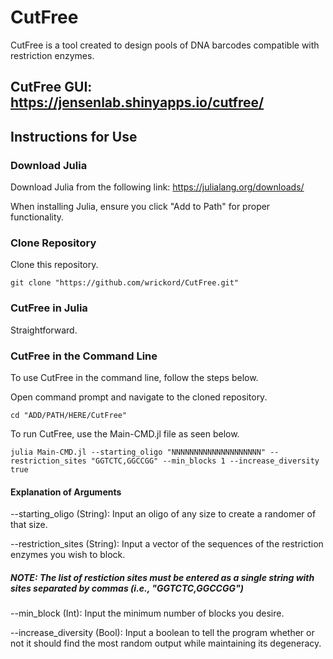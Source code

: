 # CutFree

CutFree is a tool created to design pools of DNA barcodes compatible with restriction enzymes.

## CutFree GUI: https://jensenlab.shinyapps.io/cutfree/

## Instructions for Use

### Download Julia
Download Julia from the following link: https://julialang.org/downloads/

When installing Julia, ensure you click "Add to Path" for proper functionality.

### Clone Repository
Clone this repository.

```
git clone "https://github.com/wrickord/CutFree.git"
```

### CutFree in Julia
Straightforward.

### CutFree in the Command Line
To use CutFree in the command line, follow the steps below.

Open command prompt and navigate to the cloned repository.
```
cd "ADD/PATH/HERE/CutFree"
```

To run CutFree, use the Main-CMD.jl file as seen below.
```
julia Main-CMD.jl --starting_oligo "NNNNNNNNNNNNNNNNNNNN" --restriction_sites "GGTCTC,GGCCGG" --min_blocks 1 --increase_diversity true
```

#### Explanation of Arguments
--starting_oligo (String): Input an oligo of any size to create a randomer of that size.

--restriction_sites (String): Input a vector of the sequences of the restriction enzymes you wish to block.
##### NOTE: The list of restiction sites must be entered as a single string with sites separated by commas (i.e., "GGTCTC,GGCCGG")

--min_block (Int): Input the minimum number of blocks you desire.

--increase_diversity (Bool): Input a boolean to tell the program whether or not it should find the most random output while maintaining its degeneracy.
